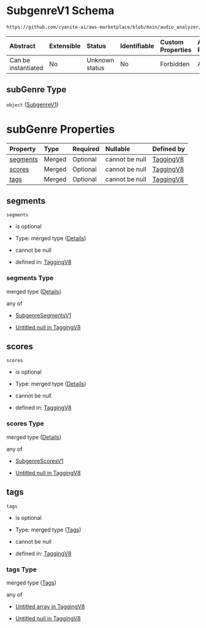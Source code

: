 # SubgenreV1 Schema

```txt
https://github.com/cyanite-ai/aws-marketplace/blob/main/audio_analyzer/schemes/marketplace_v1/schema/TaggingV8.schema.json#/properties/subGenre
```



| Abstract            | Extensible | Status         | Identifiable | Custom Properties | Additional Properties | Access Restrictions | Defined In                                                                     |
| :------------------ | :--------- | :------------- | :----------- | :---------------- | :-------------------- | :------------------ | :----------------------------------------------------------------------------- |
| Can be instantiated | No         | Unknown status | No           | Forbidden         | Allowed               | none                | [TaggingV8.schema.json\*](../out/TaggingV8.schema.json "open original schema") |

## subGenre Type

`object` ([SubgenreV1](taggingv8-defs-subgenrev1.md))

# subGenre Properties

| Property              | Type   | Required | Nullable       | Defined by                                                                                                                                                                                                                       |
| :-------------------- | :----- | :------- | :------------- | :------------------------------------------------------------------------------------------------------------------------------------------------------------------------------------------------------------------------------- |
| [segments](#segments) | Merged | Optional | cannot be null | [TaggingV8](taggingv8-defs-subgenrev1-properties-segments.md "https://github.com/cyanite-ai/aws-marketplace/blob/main/audio_analyzer/schemes/marketplace_v1/schema/TaggingV8.schema.json#/$defs/SubgenreV1/properties/segments") |
| [scores](#scores)     | Merged | Optional | cannot be null | [TaggingV8](taggingv8-defs-subgenrev1-properties-scores.md "https://github.com/cyanite-ai/aws-marketplace/blob/main/audio_analyzer/schemes/marketplace_v1/schema/TaggingV8.schema.json#/$defs/SubgenreV1/properties/scores")     |
| [tags](#tags)         | Merged | Optional | cannot be null | [TaggingV8](taggingv8-defs-subgenrev1-properties-tags.md "https://github.com/cyanite-ai/aws-marketplace/blob/main/audio_analyzer/schemes/marketplace_v1/schema/TaggingV8.schema.json#/$defs/SubgenreV1/properties/tags")         |

## segments



`segments`

* is optional

* Type: merged type ([Details](taggingv8-defs-subgenrev1-properties-segments.md))

* cannot be null

* defined in: [TaggingV8](taggingv8-defs-subgenrev1-properties-segments.md "https://github.com/cyanite-ai/aws-marketplace/blob/main/audio_analyzer/schemes/marketplace_v1/schema/TaggingV8.schema.json#/$defs/SubgenreV1/properties/segments")

### segments Type

merged type ([Details](taggingv8-defs-subgenrev1-properties-segments.md))

any of

* [SubgenreSegmentsV1](taggingv8-defs-subgenresegmentsv1.md "check type definition")

* [Untitled null in TaggingV8](taggingv8-defs-subgenrev1-properties-segments-anyof-1.md "check type definition")

## scores



`scores`

* is optional

* Type: merged type ([Details](taggingv8-defs-subgenrev1-properties-scores.md))

* cannot be null

* defined in: [TaggingV8](taggingv8-defs-subgenrev1-properties-scores.md "https://github.com/cyanite-ai/aws-marketplace/blob/main/audio_analyzer/schemes/marketplace_v1/schema/TaggingV8.schema.json#/$defs/SubgenreV1/properties/scores")

### scores Type

merged type ([Details](taggingv8-defs-subgenrev1-properties-scores.md))

any of

* [SubgenreScoresV1](taggingv8-defs-subgenrescoresv1.md "check type definition")

* [Untitled null in TaggingV8](taggingv8-defs-subgenrev1-properties-scores-anyof-1.md "check type definition")

## tags



`tags`

* is optional

* Type: merged type ([Tags](taggingv8-defs-subgenrev1-properties-tags.md))

* cannot be null

* defined in: [TaggingV8](taggingv8-defs-subgenrev1-properties-tags.md "https://github.com/cyanite-ai/aws-marketplace/blob/main/audio_analyzer/schemes/marketplace_v1/schema/TaggingV8.schema.json#/$defs/SubgenreV1/properties/tags")

### tags Type

merged type ([Tags](taggingv8-defs-subgenrev1-properties-tags.md))

any of

* [Untitled array in TaggingV8](taggingv8-defs-subgenrev1-properties-tags-anyof-0.md "check type definition")

* [Untitled null in TaggingV8](taggingv8-defs-subgenrev1-properties-tags-anyof-1.md "check type definition")
